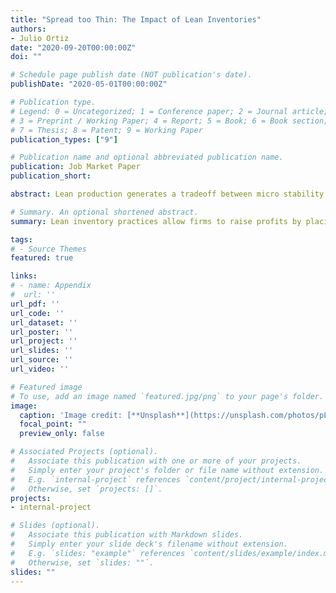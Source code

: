 ```yaml
---
title: "Spread too Thin: The Impact of Lean Inventories"
authors:
- Julio Ortiz
date: "2020-09-20T00:00:00Z"
doi: ""

# Schedule page publish date (NOT publication's date).
publishDate: "2020-05-01T00:00:00Z"

# Publication type.
# Legend: 0 = Uncategorized; 1 = Conference paper; 2 = Journal article;
# 3 = Preprint / Working Paper; 4 = Report; 5 = Book; 6 = Book section;
# 7 = Thesis; 8 = Patent; 9 = Working Paper
publication_types: ["9"]

# Publication name and optional abbreviated publication name.
publication: Job Market Paper
publication_short: 

abstract: Lean production generates a tradeoff between micro stability and macro vulnerability. Examining public “just-in-time” (JIT) firms, I find that JIT producers experience higher sales growth and less volatility. At the same time, JIT producers are more cyclical and sensitive to natural disasters. Motivated by these facts, I build and structurally estimate a general equilibrium model in which heterogeneous firms can adopt JIT. The estimated model implies that while JIT producers enjoy a 1 percent increase in steady state firm value, an unanticipated disaster akin to the COVID-19 shock results in a 1.1 percentage point sharper output contraction relative to a counterfactual economy with less adoption. In the estimated model, previously lean businesses hoard materials and rebuild stocks of now highly valuable inventories, disrupting their production processes.

# Summary. An optional shortened abstract.
summary: Lean inventory practices allow firms to raise profits by placing fewer, more frequent orders in normal times. This strategy however, renders the economy more vulnerable to an unanticipated shock. This paper documents empirical evidence of this trade-off and quantifies it in a structurally estimated heterogeneous firms model. (Draft coming soon)

tags:
# - Source Themes
featured: true

links:
# - name: Appendix
#  url: ''
url_pdf: ''
url_code: ''
url_dataset: ''
url_poster: ''
url_project: ''
url_slides: ''
url_source: ''
url_video: ''

# Featured image
# To use, add an image named `featured.jpg/png` to your page's folder. 
image:
  caption: 'Image credit: [**Unsplash**](https://unsplash.com/photos/pLCdAaMFLTE)'
  focal_point: ""
  preview_only: false

# Associated Projects (optional).
#   Associate this publication with one or more of your projects.
#   Simply enter your project's folder or file name without extension.
#   E.g. `internal-project` references `content/project/internal-project/index.md`.
#   Otherwise, set `projects: []`.
projects:
- internal-project

# Slides (optional).
#   Associate this publication with Markdown slides.
#   Simply enter your slide deck's filename without extension.
#   E.g. `slides: "example"` references `content/slides/example/index.md`.
#   Otherwise, set `slides: ""`.
slides: ""
---
```

